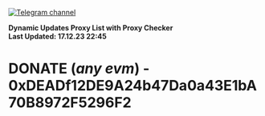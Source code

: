 [![Telegram channel](https://img.shields.io/endpoint?url=https://runkit.io/damiankrawczyk/telegram-badge/branches/master?url=https://t.me/n4z4v0d)](https://t.me/n4z4v0d) 

**Dynamic Updates Proxy List with Proxy Checker**  
**Last Updated: 17.12.23 22:45**

# DONATE (_any evm_) - 0xDEADf12DE9A24b47Da0a43E1bA70B8972F5296F2
